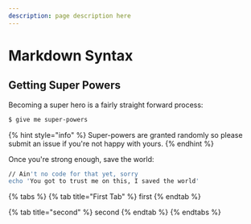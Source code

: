 ```yaml
---
description: page description here
---
```


# Markdown Syntax

## Getting Super Powers

Becoming a super hero is a fairly straight forward process:

```bash
$ give me super-powers
```

{% hint style="info" %}
 Super-powers are granted randomly so please submit an issue if you're not happy with yours.
{% endhint %}

Once you're strong enough, save the world:

```bash
// Ain't no code for that yet, sorry
echo 'You got to trust me on this, I saved the world'
```

{% tabs %}
{% tab title="First Tab" %}
first
{% endtab %}

{% tab title="second" %}
second
{% endtab %}
{% endtabs %}



